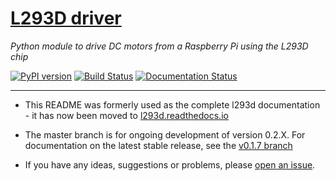 # [L293D driver](https://jamesevickery.github.io/l293d/)
*Python module to drive DC motors from a Raspberry Pi using the L293D chip*

[![PyPI version](https://badge.fury.io/py/l293d.svg)](https://badge.fury.io/py/l293d)
[![Build Status](https://travis-ci.org/jamesevickery/l293d.svg?branch=master)](https://travis-ci.org/jamesevickery/l293d)
[![Documentation Status](https://readthedocs.org/projects/l293d/badge/?version=latest)](http://l293d.readthedocs.io/en/latest/?badge=latest)

---

- This README was formerly used as the complete l293d documentation -
it has now been moved to [l293d.readthedocs.io](http://l293d.readthedocs.io/en/latest/)

- The master branch is for ongoing development of version 0.2.X.
For documentation on the latest stable release, see the
[v0.1.7 branch](https://github.com/jamesevickery/l293d/blob/v0.1.7/README.md)

- If you have any ideas, suggestions or problems, please
[open an issue](https://github.com/jamesevickery/l293d/issues/new).
